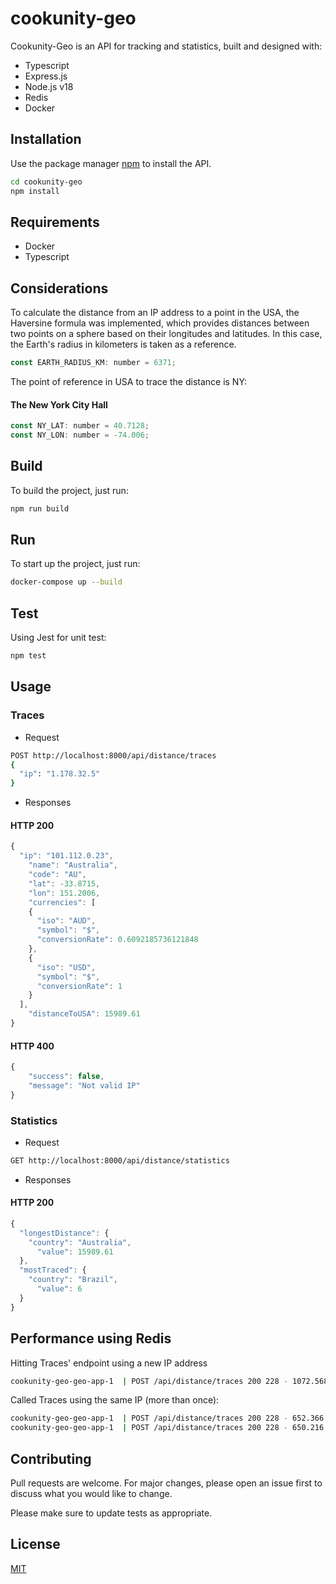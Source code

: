 # cookunity-geo

Cookunity-Geo is an API for tracking and statistics, built and designed with:

- Typescript
- Express.js
- Node.js v18
- Redis
- Docker

## Installation

Use the package manager [npm](https://www.npmjs.com/) to install the API.

```bash
cd cookunity-geo
npm install
```

## Requirements

- Docker
- Typescript

## Considerations

To calculate the distance from an IP address to a point in the USA, the Haversine formula was implemented, which provides distances between two points on a sphere based on their longitudes and latitudes. In this case, the Earth's radius in kilometers is taken as a reference.

```javascript
const EARTH_RADIUS_KM: number = 6371;
```

The point of reference in USA to trace the distance is NY:

#### The New York City Hall

```javascript
const NY_LAT: number = 40.7128;
const NY_LON: number = -74.006;
```

## Build

To build the project, just run:

```bash
npm run build
```

## Run

To start up the project, just run:

```bash
docker-compose up --build
```

## Test

Using Jest for unit test:

```bash
npm test
```

## Usage

### Traces

- Request

```bash
POST http://localhost:8000/api/distance/traces
{
  "ip": "1.178.32.5"
}
```

- Responses

#### HTTP 200

```javascript
{
  "ip": "101.112.0.23",
    "name": "Australia",
    "code": "AU",
    "lat": -33.8715,
    "lon": 151.2006,
    "currencies": [
    {
      "iso": "AUD",
      "symbol": "$",
      "conversionRate": 0.6092185736121848
    },
    {
      "iso": "USD",
      "symbol": "$",
      "conversionRate": 1
    }
  ],
    "distanceToUSA": 15989.61
}
```

#### HTTP 400

```javascript
{
    "success": false,
    "message": "Not valid IP"
}
```

### Statistics

- Request

```bash
GET http://localhost:8000/api/distance/statistics
```

- Responses

#### HTTP 200

```javascript
{
  "longestDistance": {
    "country": "Australia",
      "value": 15989.61
  },
  "mostTraced": {
    "country": "Brazil",
      "value": 6
  }
}
```


## Performance using Redis

Hitting Traces' endpoint using a new IP address

```bash
cookunity-geo-geo-app-1  | POST /api/distance/traces 200 228 - 1072.568 ms
```

Called Traces using the same IP (more than once):

```bash
cookunity-geo-geo-app-1  | POST /api/distance/traces 200 228 - 652.366 ms
cookunity-geo-geo-app-1  | POST /api/distance/traces 200 228 - 650.216 ms
```

## Contributing

Pull requests are welcome. For major changes, please open an issue first
to discuss what you would like to change.

Please make sure to update tests as appropriate.

## License

[MIT](https://choosealicense.com/licenses/mit/)
